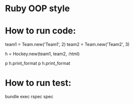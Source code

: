 # Ruby OOP style

# How to run code: 
team1 = Team.new('Team1', 2)
team2 = Team.new('Team2', 3)

h = Hockey.new(team1, team2, :html)

p h.print_format
p h.print_format

# How to run test: 
bundle exec rspec spec
